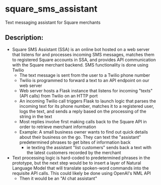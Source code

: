 # square_sms_assistant
Text messaging assistant for Square merchants

## Description:

-   Square SMS Assistant (SSA) is an online bot hosted on a web server that listens for and processes incoming SMS messages, matches them to registered Square accounts in SSA, and provides API communication with the Square merchant backend. SMS functionality is done using Twilio
    -   The text message is sent from the user to a Twilio phone number
    -   Twilio is programmed to forward a text to an API endpoint on our web server
    -   Web server hosts a Flask instance that listens for incoming "texts" (API calls) from Twilio on an HTTP port
    -   An incoming Twilio call triggers Flask to launch logic that parses the incoming text for its phone number, matches it to a registered user, logs the text, and sends a reply based on the processing of the string in the text
    -   Most replies involve first making calls back to the Square API in order to retrieve merchant information
    -   Example: A small business owner wants to find out quick details about their business on the go. They can text  the "assistant" predetermined phrases to get bites of information back
        -   ie texting the assistant "list customers" sends back a text with the latest customers recorded by the merchant
-   Text processing logic is hard-coded to predetermined phrases in the prototype, but the next step would be to insert a layer of Natural Language Model that will translate spoken-word commands into the requisite API calls. This could likely be done using OpenAI's NML API
    -   Then it would be an "AI chat assistant"
